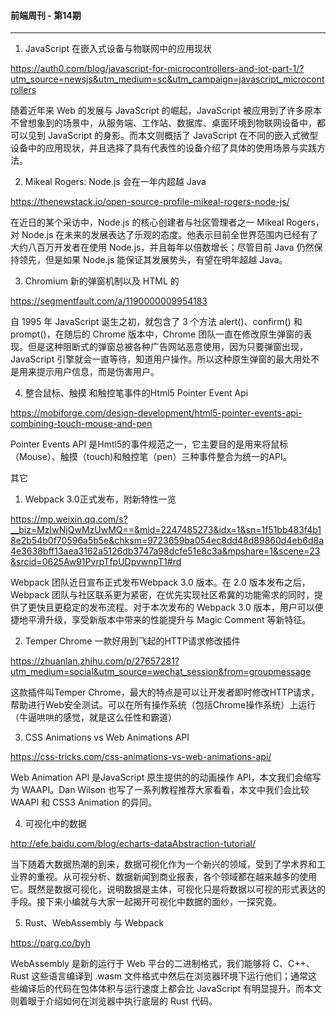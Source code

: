 #### 前端周刊 - 第14期

------

1. JavaScript 在嵌入式设备与物联网中的应用现状

https://auth0.com/blog/javascript-for-microcontrollers-and-iot-part-1/?utm_source=newsjs&utm_medium=sc&utm_campaign=javascript_microcontrollers

随着近年来 Web 的发展与 JavaScript 的崛起，JavaScript 被应用到了许多原本不曾想象到的场景中，从服务端、工作站、数据库、桌面环境到物联网设备中，都可以见到 JavaScript 的身影。而本文则概括了 JavaScript 在不同的嵌入式微型设备中的应用现状，并且选择了具有代表性的设备介绍了具体的使用场景与实践方法。

2. Mikeal Rogers: Node.js 会在一年内超越 Java

https://thenewstack.io/open-source-profile-mikeal-rogers-node-js/

在近日的某个采访中，Node.js 的核心创建者与社区管理者之一 Mikeal Rogers， 对 Node.js 在未来的发展表达了乐观的态度。他表示目前全世界范围内已经有了大约八百万开发者在使用 Node.js，并且每年以倍数增长；尽管目前 Java 仍然保持领先，但是如果 Node.js 能保证其发展势头，有望在明年超越 Java。

3. Chromium 新的弹窗机制以及 HTML 的

https://segmentfault.com/a/1190000009954183

自 1995 年 JavaScript 诞生之初，就包含了 3 个方法 alert()、confirm() 和 prompt()，在随后的 Chrome 版本中，Chrome 团队一直在修改原生弹窗的表现。但是这种阻断式的弹窗总被各种广告网站恶意使用，因为只要弹窗出现，JavaScript 引擎就会一直等待，知道用户操作。所以这种原生弹窗的最大用处不是用来提示用户信息，而是伤害用户。

4. 整合鼠标、触摸 和触控笔事件的Html5 Pointer Event Api

https://mobiforge.com/design-development/html5-pointer-events-api-combining-touch-mouse-and-pen

Pointer Events API 是Hmtl5的事件规范之一，它主要目的是用来将鼠标（Mouse）、触摸（touch)和触控笔（pen）三种事件整合为统一的API。

其它

1. Webpack 3.0正式发布，附新特性一览

https://mp.weixin.qq.com/s?__biz=MzIwNjQwMzUwMQ==&mid=2247485273&idx=1&sn=1f51bb483f4b18e2b54b0f70596a5b5e&chksm=9723659ba054ec8dd48d89860d4eb6d8a4e3638bff13aea3162a5126db3747a98dcfe51e8c3a&mpshare=1&scene=23&srcid=0625Aw91PvrpTfpUDpvwnpT1#rd

Webpack 团队近日宣布正式发布Webpack 3.0 版本。在 2.0 版本发布之后，Webpack 团队与社区联系更为紧密，在优先实现社区希冀的功能需求的同时，提供了更快且更稳定的发布流程。对于本次发布的 Webpack 3.0 版本，用户可以便捷地平滑升级，享受新版本中带来的性能提升与 Magic Comment 等新特征。

2. Temper Chrome 一款好用到飞起的HTTP请求修改插件

https://zhuanlan.zhihu.com/p/27657281?utm_medium=social&utm_source=wechat_session&from=groupmessage

这款插件叫Temper Chrome，最大的特点是可以让开发者即时修改HTTP请求，帮助进行Web安全测试。可以在所有操作系统（包括Chrome操作系统）上运行（牛逼哄哄的感觉，就是这么任性和霸道）

3. CSS Animations vs Web Animations API

https://css-tricks.com/css-animations-vs-web-animations-api/

Web Animation API 是JavaScript 原生提供的的动画操作 API，本文我们会缩写为 WAAPI。Dan Wilson 也写了一系列教程推荐大家看看，本文中我们会比较 WAAPI 和 CSS3 Animation 的异同。

4. 可视化中的数据

http://efe.baidu.com/blog/echarts-dataAbstraction-tutorial/

当下随着大数据热潮的到来，数据可视化作为一个新兴的领域，受到了学术界和工业界的重视。从可视分析、数据新闻到商业报表，各个领域都在越来越多的使用它。既然是数据可视化，说明数据是主体，可视化只是将数据以可视的形式表达的手段。接下来小编就与大家一起揭开可视化中数据的面纱，一探究竟。

5. Rust、WebAssembly 与 Webpack

https://parg.co/byh

WebAssembly 是新的运行于 Web 平台的二进制格式，我们能够将 C、C++、Rust 这些语言编译到 .wasm 文件格式中然后在浏览器环境下运行他们；通常这些编译后的代码在包体体积与运行速度上都会比 JavaScript 有明显提升。而本文则着眼于介绍如何在浏览器中执行底层的 Rust 代码。
